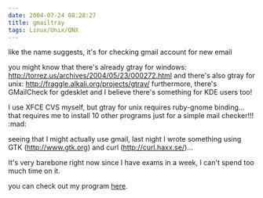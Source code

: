 ```yaml
---
date: 2004-07-24 08:28:27
title: gmailtray
tags: Linux/Unix/QNX
---
```


like the name suggests, it's for checking gmail account for new email

you might know that there's already gtray for windows: http://torrez.us/archives/2004/05/23/000272.html
and there's also gtray for unix: http://fraggle.alkali.org/projects/gtray/
furthermore, there's GMailCheck for gdesklet and I believe there's something for KDE users too!

I use XFCE CVS myself, but gtray for unix requires ruby-gnome binding... that requires me to install 10 other programs just for a simple mail checker!!!  :mad: 

seeing that I might actually use gmail, last night I wrote something using GTK (http://www.gtk.org) and curl (http://curl.haxx.se/)...

It's very barebone right now since I have exams in a week, I can't spend too much time on it.

you can check out my program [here](/files/gentoo/gmailtray.tar.gz).

